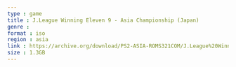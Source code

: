 ```yaml
---
type : game
title : J.League Winning Eleven 9 - Asia Championship (Japan)
genre : 
format : iso
region : asia
link : https://archive.org/download/PS2-ASIA-ROMS321COM/J.League%20Winning%20Eleven%209%20-%20Asia%20Championship%20%28Japan%29.7z
size : 1.3GB
---
```

